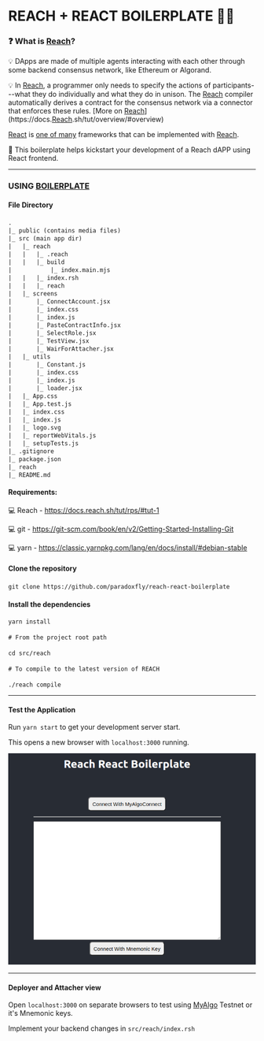 # REACH + REACT BOILERPLATE :technologist:

### :question:	What is [Reach](https://docs.reach.sh/tut/overview/#overview)?


:bulb: DApps are made of multiple agents interacting with each other through some backend consensus network, like Ethereum or Algorand. 

:bulb: In [Reach](https://docs.reach.sh/tut/overview/#overview), a programmer only needs to specify the actions of participants---what they do individually and what they do in unison. The [Reach](https://docs.reach.sh/tut/overview/#overview) compiler automatically derives a contract for the consensus network via a connector that enforces these rules. [More on [Reach](https://docs.reach.sh/tut/overview/#overview)](https://docs.[Reach](https://docs.reach.sh/tut/overview/#overview).sh/tut/overview/#overview)

[React](https://reactjs.org/docs/create-a-new-react-app.html) is [one of many](https://docs.reach.sh/frontend/#p_1) frameworks that can be implemented with [Reach](https://docs.reach.sh/tut/overview/#overview).

:seedling: This boilerplate helps kickstart your development of a Reach dAPP using React frontend.

---

### USING [BOILERPLATE](https://github.com/paradoxfly/reach-react-boilerplate)

#### File Directory
```
.
|_ public (contains media files)
|_ src (main app dir)
|   |_ reach
|   |   |_ .reach
|   |   |_ build
|           |_ index.main.mjs
|   |   |_ index.rsh
|   |   |_ reach
|   |_ screens
|       |_ ConnectAccount.jsx
|       |_ index.css
|       |_ index.js
|       |_ PasteContractInfo.jsx
|       |_ SelectRole.jsx
|       |_ TestView.jsx
|       |_ WairForAttacher.jsx
|   |_ utils
|       |_ Constant.js
|       |_ index.css
|       |_ index.js
|       |_ loader.jsx
|   |_ App.css
|   |_ App.test.js
|   |_ index.css
|   |_ index.js
|   |_ logo.svg
|   |_ reportWebVitals.js
|   |_ setupTests.js
|_ .gitignore
|_ package.json
|_ reach
|_ README.md
```
#### Requirements:

:computer: Reach - https://docs.reach.sh/tut/rps/#tut-1

:computer: git - https://git-scm.com/book/en/v2/Getting-Started-Installing-Git

:computer: yarn - https://classic.yarnpkg.com/lang/en/docs/install/#debian-stable

#### Clone the repository

`git clone https://github.com/paradoxfly/reach-react-boilerplate`

#### Install the dependencies

```
yarn install

# From the project root path

cd src/reach

# To compile to the latest version of REACH

./reach compile
```

---

#### Test the Application


Run `yarn start` to get your development server start.

This opens a new browser with `localhost:3000` running.

![startup](public/Startup%20Screen.png)

---

#### Deployer and Attacher view

Open `localhost:3000` on separate browsers to test using [MyAlgo](https://wallet.myalgo.com/) Testnet or it's Mnemonic keys.

Implement your backend changes in `src/reach/index.rsh`
